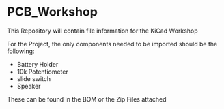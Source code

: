 # PCB_Workshop
This Repository will contain file information for the KiCad Workshop

For the Project, the only components needed to be imported should be the following:
* Battery Holder
* 10k Potentiometer
* slide switch
* Speaker

These can be found in the BOM or the Zip Files attached
